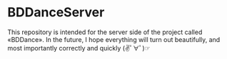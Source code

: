 # BDDanceServer
This repository is intended for the server side of the project called «BDDance».  In the future, I hope everything will turn out beautifully, and most importantly correctly and quickly (✌ﾟ∀ﾟ)☞
